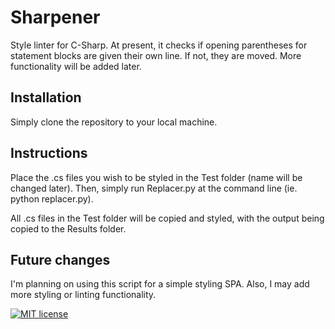 # Sharpener
Style linter for C-Sharp. At present, it checks if opening parentheses for statement blocks are given their own line. If not,
they are moved. More functionality will be added later.

## Installation
Simply clone the repository to your local machine.

## Instructions
Place the .cs files you wish to be styled in the Test folder (name will be changed later). Then, simply
run Replacer.py at the command line (ie. python replacer.py).

All .cs files in the Test folder will be copied and styled, with the output
being copied to the Results folder.

## Future changes
I'm planning on using this script for a simple styling SPA. Also, I may add more styling or linting functionality.

[![MIT license](http://img.shields.io/badge/license-MIT-brightgreen.svg)](http://opensource.org/licenses/MIT)
